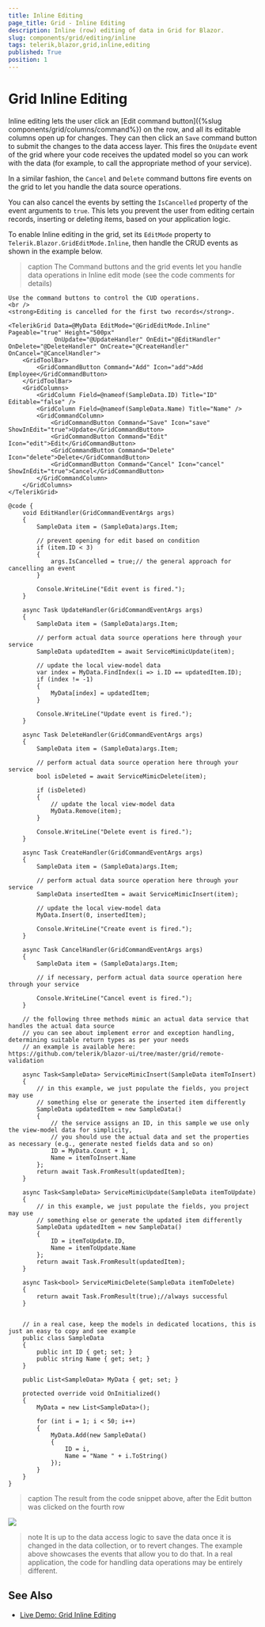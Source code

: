 ```yaml
---
title: Inline Editing
page_title: Grid - Inline Editing
description: Inline (row) editing of data in Grid for Blazor.
slug: components/grid/editing/inline
tags: telerik,blazor,grid,inline,editing
published: True
position: 1
---
```


# Grid Inline Editing

Inline editing lets the user click an [Edit command button]({%slug components/grid/columns/command%}) on the row, and all its editable columns open up for changes. They can then click an `Save` command button to submit the changes to the data access layer. This fires the `OnUpdate` event of the grid where your code receives the updated model so you can work with the data (for example, to call the appropriate method of your service).

In a similar fashion, the `Cancel` and `Delete` command buttons fire events on the grid to let you handle the data source operations.

You can also cancel the events by setting the `IsCancelled` property of the event arguments to `true`. This lets you prevent the user from editing certain records, inserting or deleting items, based on your application logic.

To enable Inline editing in the grid, set its `EditMode` property to `Telerik.Blazor.GridEditMode.Inline`, then handle the CRUD events as shown in the example below.


>caption The Command buttons and the grid events let you handle data operations in Inline edit mode (see the code comments for details)

````CSHTML
Use the command buttons to control the CUD operations.
<br />
<strong>Editing is cancelled for the first two records</strong>.

<TelerikGrid Data=@MyData EditMode="@GridEditMode.Inline" Pageable="true" Height="500px"
             OnUpdate="@UpdateHandler" OnEdit="@EditHandler" OnDelete="@DeleteHandler" OnCreate="@CreateHandler" OnCancel="@CancelHandler">
    <GridToolBar>
        <GridCommandButton Command="Add" Icon="add">Add Employee</GridCommandButton>
    </GridToolBar>
    <GridColumns>
        <GridColumn Field=@nameof(SampleData.ID) Title="ID" Editable="false" />
        <GridColumn Field=@nameof(SampleData.Name) Title="Name" />
        <GridCommandColumn>
            <GridCommandButton Command="Save" Icon="save" ShowInEdit="true">Update</GridCommandButton>
            <GridCommandButton Command="Edit" Icon="edit">Edit</GridCommandButton>
            <GridCommandButton Command="Delete" Icon="delete">Delete</GridCommandButton>
            <GridCommandButton Command="Cancel" Icon="cancel" ShowInEdit="true">Cancel</GridCommandButton>
        </GridCommandColumn>
    </GridColumns>
</TelerikGrid>

@code {
    void EditHandler(GridCommandEventArgs args)
    {
        SampleData item = (SampleData)args.Item;

        // prevent opening for edit based on condition
        if (item.ID < 3)
        {
            args.IsCancelled = true;// the general approach for cancelling an event
        }

        Console.WriteLine("Edit event is fired.");
    }

    async Task UpdateHandler(GridCommandEventArgs args)
    {
        SampleData item = (SampleData)args.Item;

        // perform actual data source operations here through your service
        SampleData updatedItem = await ServiceMimicUpdate(item);

        // update the local view-model data
        var index = MyData.FindIndex(i => i.ID == updatedItem.ID);
        if (index != -1)
        {
            MyData[index] = updatedItem;
        }

        Console.WriteLine("Update event is fired.");
    }

    async Task DeleteHandler(GridCommandEventArgs args)
    {
        SampleData item = (SampleData)args.Item;

        // perform actual data source operation here through your service
        bool isDeleted = await ServiceMimicDelete(item);

        if (isDeleted)
        {
            // update the local view-model data
            MyData.Remove(item);
        }

        Console.WriteLine("Delete event is fired.");
    }

    async Task CreateHandler(GridCommandEventArgs args)
    {
        SampleData item = (SampleData)args.Item;

        // perform actual data source operation here through your service
        SampleData insertedItem = await ServiceMimicInsert(item);

        // update the local view-model data
        MyData.Insert(0, insertedItem);

        Console.WriteLine("Create event is fired.");
    }

    async Task CancelHandler(GridCommandEventArgs args)
    {
        SampleData item = (SampleData)args.Item;

        // if necessary, perform actual data source operation here through your service

        Console.WriteLine("Cancel event is fired.");
    }

    // the following three methods mimic an actual data service that handles the actual data source
    // you can see about implement error and exception handling, determining suitable return types as per your needs
    // an example is available here: https://github.com/telerik/blazor-ui/tree/master/grid/remote-validation

    async Task<SampleData> ServiceMimicInsert(SampleData itemToInsert)
    {
        // in this example, we just populate the fields, you project may use
        // something else or generate the inserted item differently
        SampleData updatedItem = new SampleData()
        {
            // the service assigns an ID, in this sample we use only the view-model data for simplicity,
            // you should use the actual data and set the properties as necessary (e.g., generate nested fields data and so on)
            ID = MyData.Count + 1,
            Name = itemToInsert.Name
        };
        return await Task.FromResult(updatedItem);
    }

    async Task<SampleData> ServiceMimicUpdate(SampleData itemToUpdate)
    {
        // in this example, we just populate the fields, you project may use
        // something else or generate the updated item differently
        SampleData updatedItem = new SampleData()
        {
            ID = itemToUpdate.ID,
            Name = itemToUpdate.Name
        };
        return await Task.FromResult(updatedItem);
    }

    async Task<bool> ServiceMimicDelete(SampleData itemToDelete)
    {
        return await Task.FromResult(true);//always successful
    }


    // in a real case, keep the models in dedicated locations, this is just an easy to copy and see example
    public class SampleData
    {
        public int ID { get; set; }
        public string Name { get; set; }
    }

    public List<SampleData> MyData { get; set; }

    protected override void OnInitialized()
    {
        MyData = new List<SampleData>();

        for (int i = 1; i < 50; i++)
        {
            MyData.Add(new SampleData()
            {
                ID = i,
                Name = "Name " + i.ToString()
            });
        }
    }
}
````

>caption The result from the code snippet above, after the Edit button was clicked on the fourth row

![](images/inline-editing.png)

>note It is up to the data access logic to save the data once it is changed in the data collection, or to revert changes. The example above showcases the events that allow you to do that. In a real application, the code for handling data operations may be entirely different.

## See Also

  * [Live Demo: Grid Inline Editing](https://demos.telerik.com/blazor-ui/grid/editing-inline)
   

